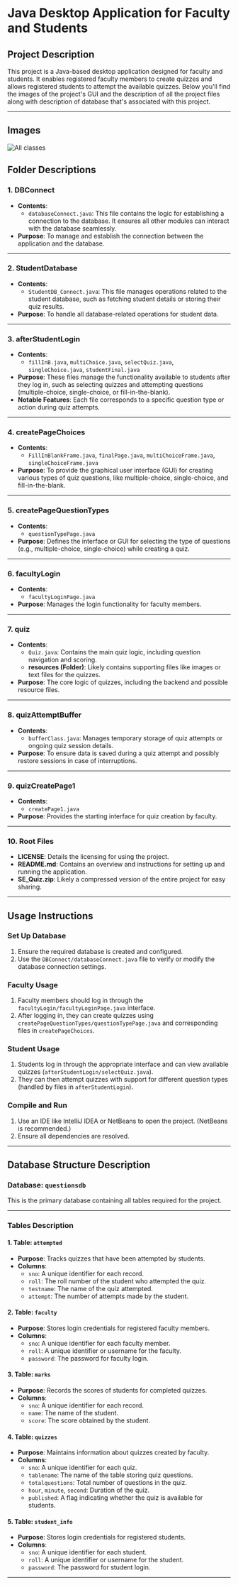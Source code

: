 # Java Desktop Application for Faculty and Students

## Project Description
This project is a Java-based desktop application designed for faculty and students. It enables registered faculty members to create quizzes and allows registered students to attempt the available quizzes.
Below you'll find the images of the project's GUI and the description of all the project files along with description of database that's associated with this project.

---
## Images
![All classes](https://github.com/user-attachments/assets/4a057373-0b99-4896-a51e-37d1bf26e2d4)


## Folder Descriptions

### **1. DBConnect**
- **Contents**:
  - `databaseConnect.java`: This file contains the logic for establishing a connection to the database. It ensures all other modules can interact with the database seamlessly.
- **Purpose**: To manage and establish the connection between the application and the database.

---

### **2. StudentDatabase**
- **Contents**:
  - `StudentDB_Connect.java`: This file manages operations related to the student database, such as fetching student details or storing their quiz results.
- **Purpose**: To handle all database-related operations for student data.

---

### **3. afterStudentLogin**
- **Contents**:
  - `fillInB.java`, `multiChoice.java`, `selectQuiz.java`, `singleChoice.java`, `studentFinal.java`
- **Purpose**: These files manage the functionality available to students after they log in, such as selecting quizzes and attempting questions (multiple-choice, single-choice, or fill-in-the-blank).
- **Notable Features**: Each file corresponds to a specific question type or action during quiz attempts.

---

### **4. createPageChoices**
- **Contents**:
  - `FillInBlankFrame.java`, `finalPage.java`, `multiChoiceFrame.java`, `singleChoiceFrame.java`
- **Purpose**: To provide the graphical user interface (GUI) for creating various types of quiz questions, like multiple-choice, single-choice, and fill-in-the-blank.

---

### **5. createPageQuestionTypes**
- **Contents**:
  - `questionTypePage.java`
- **Purpose**: Defines the interface or GUI for selecting the type of questions (e.g., multiple-choice, single-choice) while creating a quiz.

---

### **6. facultyLogin**
- **Contents**:
  - `facultyLoginPage.java`
- **Purpose**: Manages the login functionality for faculty members.

---

### **7. quiz**
- **Contents**:
  - `Quiz.java`: Contains the main quiz logic, including question navigation and scoring.
  - **resources (Folder)**: Likely contains supporting files like images or text files for the quizzes.
- **Purpose**: The core logic of quizzes, including the backend and possible resource files.

---

### **8. quizAttemptBuffer**
- **Contents**:
  - `bufferClass.java`: Manages temporary storage of quiz attempts or ongoing quiz session details.
- **Purpose**: To ensure data is saved during a quiz attempt and possibly restore sessions in case of interruptions.

---

### **9. quizCreatePage1**
- **Contents**:
  - `createPage1.java`
- **Purpose**: Provides the starting interface for quiz creation by faculty.

---

### **10. Root Files**
- **LICENSE**: Details the licensing for using the project.
- **README.md**: Contains an overview and instructions for setting up and running the application.
- **SE_Quiz.zip**: Likely a compressed version of the entire project for easy sharing.

---

## Usage Instructions

### **Set Up Database**
1. Ensure the required database is created and configured.
2. Use the `DBConnect/databaseConnect.java` file to verify or modify the database connection settings.

### **Faculty Usage**
1. Faculty members should log in through the `facultyLogin/facultyLoginPage.java` interface.
2. After logging in, they can create quizzes using `createPageQuestionTypes/questionTypePage.java` and corresponding files in `createPageChoices`.

### **Student Usage**
1. Students log in through the appropriate interface and can view available quizzes (`afterStudentLogin/selectQuiz.java`).
2. They can then attempt quizzes with support for different question types (handled by files in `afterStudentLogin`).

### **Compile and Run**
1. Use an IDE like IntelliJ IDEA or NetBeans to open the project. (NetBeans is recommended.)
2. Ensure all dependencies are resolved.

---

## Database Structure Description

### **Database: `questionsdb`**
This is the primary database containing all tables required for the project.

---

### **Tables Description**

#### **1. Table: `attempted`**
- **Purpose**: Tracks quizzes that have been attempted by students.
- **Columns**:
  - `sno`: A unique identifier for each record.
  - `roll`: The roll number of the student who attempted the quiz.
  - `testname`: The name of the quiz attempted.
  - `attempt`: The number of attempts made by the student.

#### **2. Table: `faculty`**
- **Purpose**: Stores login credentials for registered faculty members.
- **Columns**:
  - `sno`: A unique identifier for each faculty member.
  - `roll`: A unique identifier or username for the faculty.
  - `password`: The password for faculty login.

#### **3. Table: `marks`**
- **Purpose**: Records the scores of students for completed quizzes.
- **Columns**:
  - `sno`: A unique identifier for each record.
  - `name`: The name of the student.
  - `score`: The score obtained by the student.

#### **4. Table: `quizzes`**
- **Purpose**: Maintains information about quizzes created by faculty.
- **Columns**:
  - `sno`: A unique identifier for each quiz.
  - `tablename`: The name of the table storing quiz questions.
  - `totalquestions`: Total number of questions in the quiz.
  - `hour`, `minute`, `second`: Duration of the quiz.
  - `published`: A flag indicating whether the quiz is available for students.

#### **5. Table: `student_info`**
- **Purpose**: Stores login credentials for registered students.
- **Columns**:
  - `sno`: A unique identifier for each student.
  - `roll`: A unique identifier or username for the student.
  - `password`: The password for student login.

---

